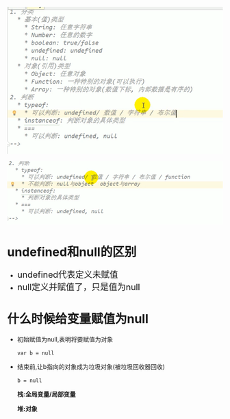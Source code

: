 ![](数据类型.assets/JSHQ01.png)

![](数据类型.assets/JSHQ02.png)

<h1>undefined和null的区别</h1>

* <span style="font-size:20px;">undefined代表定义未赋值</span>
* <span style="font-size:20px;">null定义并赋值了，只是值为null</span>



<h1>什么时候给变量赋值为null</h1>

* 初始赋值为null,表明将要赋值为对象

  ```
  var b = null 
  ```

* 结束前,让b指向的对象成为垃圾对象(被垃圾回收器回收)

  ```
  b = null
  ```

  <strong>栈:全局变量/局部变量</strong>

  <strong>堆:对象</strong>